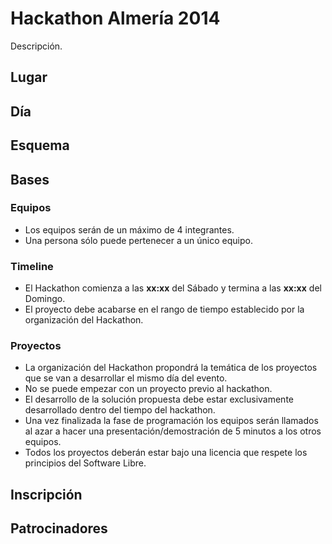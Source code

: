 Hackathon Almería 2014
======================

Descripción.

Lugar
-----

Día
---

Esquema
-------


Bases
-----

### Equipos
* Los equipos serán de un máximo de 4 integrantes. 
* Una persona sólo puede pertenecer a un único equipo.

### Timeline
* El Hackathon comienza a las **xx:xx** del Sábado y termina a las **xx:xx** del Domingo.
* El proyecto debe acabarse en el rango de tiempo establecido por la organización del Hackathon.

### Proyectos
* La organización del Hackathon propondrá la temática de los proyectos que se van a desarrollar el mismo día del evento.
* No se puede empezar con un proyecto previo al hackathon. 
* El desarrollo de la solución propuesta debe estar exclusivamente desarrollado dentro del tiempo del hackathon.
* Una vez finalizada la fase de programación los equipos serán llamados al azar a hacer una presentación/demostración de 5 minutos a los otros equipos.
* Todos los proyectos deberán estar bajo una licencia que respete los principios del Software Libre.


Inscripción
------------


Patrocinadores
--------------
